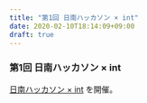 ```yaml
---
title: "第1回 日南ハッカソン × int"
date: 2020-02-10T18:14:09+09:00
draft: true
---
```


### 第1回 日南ハッカソン × int
[日南ハッカソン × int](https://nichinanhackathon.github.io/) を開催。